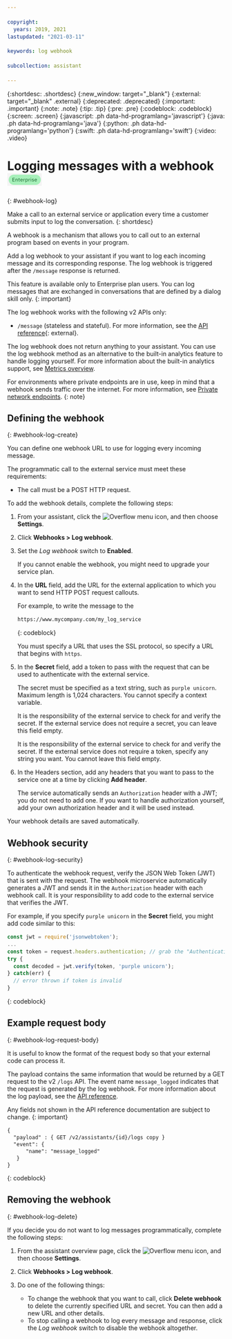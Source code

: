 ```yaml
---

copyright:
  years: 2019, 2021
lastupdated: "2021-03-11"

keywords: log webhook

subcollection: assistant

---
```


{:shortdesc: .shortdesc}
{:new_window: target="_blank"}
{:external: target="_blank" .external}
{:deprecated: .deprecated}
{:important: .important}
{:note: .note}
{:tip: .tip}
{:pre: .pre}
{:codeblock: .codeblock}
{:screen: .screen}
{:javascript: .ph data-hd-programlang='javascript'}
{:java: .ph data-hd-programlang='java'}
{:python: .ph data-hd-programlang='python'}
{:swift: .ph data-hd-programlang='swift'}
{:video: .video}

# Logging messages with a webhook ![Enterprise plan only](images/enterprise.png)
{: #webhook-log}

Make a call to an external service or application every time a customer submits input to log the conversation.
{: shortdesc}

A webhook is a mechanism that allows you to call out to an external program based on events in your program. 

Add a log webhook to your assistant if you want to log each incoming message and its corresponding response. The log webhook is triggered after the `/message` response is returned.

This feature is available only to Enterprise plan users. You can log messages that are exchanged in conversations that are defined by a dialog skill only.
{: important}

The log webhook works with the following v2 APIs only:

- `/message` (stateless and stateful). For more information, see the [API reference](https://cloud.ibm.com/apidocs/assistant/assistant-v2#message){: external}.

The log webhook does not return anything to your assistant. You can use the log webhook method as an alternative to the built-in analytics feature to handle logging yourself. For more information about the built-in analytics support, see [Metrics overview](/docs/assistant?topic=assistant-logs-overview).

For environments where private endpoints are in use, keep in mind that a webhook sends traffic over the internet. For more information, see [Private network endpoints](/docs/assistant?topic=assistant-security#security-private-endpoints).
{: note}

## Defining the webhook
{: #webhook-log-create}

You can define one webhook URL to use for logging every incoming message.

The programmatic call to the external service must meet these requirements:

- The call must be a POST HTTP request.

To add the webhook details, complete the following steps:

1.  From your assistant, click the ![Overflow menu](images/kebab.png) icon, and then choose **Settings**.

1.  Click **Webhooks > Log webhook**.

1.  Set the *Log webhook* switch to **Enabled**.

    If you cannot enable the webhook, you might need to upgrade your service plan.

1.  In the **URL** field, add the URL for the external application to which you want to send HTTP POST request callouts.

    For example, to write the message to the 

    ```bash
    https://www.mycompany.com/my_log_service
    ```
    {: codeblock}

    You must specify a URL that uses the SSL protocol, so specify a URL that begins with `https`.

1.  In the **Secret** field, add a token to pass with the request that can be used to authenticate with the external service.

    The secret must be specified as a text string, such as `purple unicorn`.  Maximum length is 1,024 characters. You cannot specify a context variable.

    It is the responsibility of the external service to check for and verify the secret. If the external service does not require a secret, you can leave this field empty.

    It is the responsibility of the external service to check for and verify the secret. If the external service does not require a token, specify any string you want. You cannot leave this field empty.

1.  In the Headers section, add any headers that you want to pass to the service one at a time by clicking **Add header**.

    The service automatically sends an `Authorization` header with a JWT; you do not need to add one. If you want to handle authorization yourself, add your own authorization header and it will be used instead.

Your webhook details are saved automatically.

## Webhook security
{: #webhook-log-security}

To authenticate the webhook request, verify the JSON Web Token (JWT) that is sent with the request. The webhook microservice automatically generates a JWT and sends it in the `Authorization` header with each webhook call. It is your responsibility to add code to the external service that verifies the JWT.

For example, if you specify `purple unicorn` in the **Secret** field, you might add code similar to this:

```javascript
const jwt = require('jsonwebtoken');
...
const token = request.headers.authentication; // grab the "Authentication" header
try {
  const decoded = jwt.verify(token, 'purple unicorn');
} catch(err) {
  // error thrown if token is invalid
}
```
{: codeblock}

## Example request body
{: #webhook-log-request-body}

It is useful to know the format of the request body so that your external code can process it. 

The payload contains the same information that would be returned by a GET request to the v2 `/logs` API. The event name `message_logged` indicates that the request is generated by the log webhook. For more information about the log payload, see the [API reference](https://cloud.ibm.com/apidocs/assistant/assistant-v2#listlogs).

Any fields not shown in the API reference documentation are subject to change.
{: important}

```
{
  "payload" : { GET /v2/assistants/{id}/logs copy }
  "event": {
      "name": "message_logged"
   }
}
```
{: codeblock}

## Removing the webhook
{: #webhook-log-delete}

If you decide you do not want to log messages programmatically, complete the following steps:

1.  From the assistant overview page, click the ![Overflow menu](images/kebab.png) icon, and then choose **Settings**.

1.  Click **Webhooks > Log webhook**.

1.  Do one of the following things:

    - To change the webhook that you want to call, click **Delete webhook** to delete the currently specified URL and secret. You can then add a new URL and other details.
    - To stop calling a webhook to log every message and response, click the *Log webhook* switch to disable the webhook altogether.
